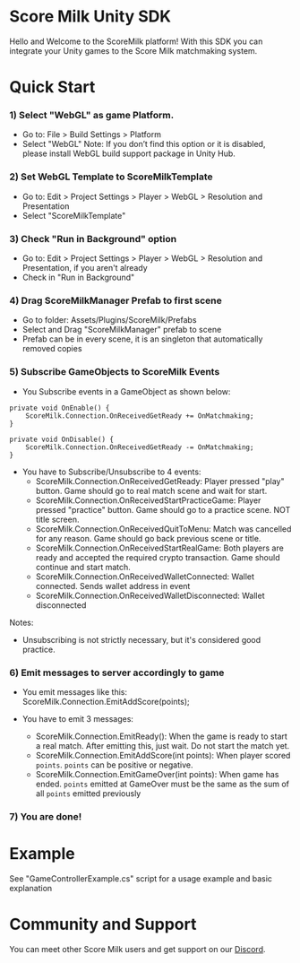 # Score Milk Unity SDK
Hello and Welcome to the ScoreMilk platform!
With this SDK you can integrate your Unity games to the Score Milk matchmaking system.

# Quick Start
 ### 1) Select "WebGL" as game Platform.
- Go to: File > Build Settings > Platform
- Select "WebGL"
Note: If you don’t find this option or it is disabled, please install WebGL build support package in Unity Hub.

 ### 2) Set WebGL Template to ScoreMilkTemplate
- Go to: Edit > Project Settings > Player > WebGL > Resolution and Presentation
- Select "ScoreMilkTemplate"

 ### 3) Check "Run in Background" option
- Go to: Edit > Project Settings > Player > WebGL > Resolution and Presentation, if you aren't already
- Check in "Run in Background"

 ### 4) Drag ScoreMilkManager Prefab to first scene
- Go to folder: Assets/Plugins/ScoreMilk/Prefabs
- Select and Drag "ScoreMilkManager" prefab to scene
- Prefab can be in every scene, it is an singleton that automatically removed copies

 ### 5) Subscribe GameObjects to ScoreMilk Events
- You Subscribe events in a GameObject as shown below:
```
private void OnEnable() {
    ScoreMilk.Connection.OnReceivedGetReady += OnMatchmaking;
}

private void OnDisable() {
    ScoreMilk.Connection.OnReceivedGetReady -= OnMatchmaking;
}
```
- You have to Subscribe/Unsubscribe to 4 events:
    - ScoreMilk.Connection.OnReceivedGetReady: Player pressed "play" button. Game should go to real match scene and wait for start.
    - ScoreMilk.Connection.OnReceivedStartPracticeGame: Player pressed "practice" button. Game should go to a practice scene. NOT title screen.
    - ScoreMilk.Connection.OnReceivedQuitToMenu: Match was cancelled for any reason. Game should go back previous scene or title.
    - ScoreMilk.Connection.OnReceivedStartRealGame: Both players are ready and accepted the required crypto transaction. Game should continue and start match.
    - ScoreMilk.Connection.OnReceivedWalletConnected:  Wallet connected. Sends wallet address in event
    - ScoreMilk.Connection.OnReceivedWalletDisconnected:  Wallet disconnected

Notes:
- Unsubscribing is not strictly necessary, but it's considered good practice.


 ### 6) Emit messages to server accordingly to game
- You emit messages like this:
ScoreMilk.Connection.EmitAddScore(points);

- You have to emit 3 messages:
    - ScoreMilk.Connection.EmitReady(): When the game is ready to start a real match. After emitting this, just wait. Do not start the match yet.
    - ScoreMilk.Connection.EmitAddScore(int points): When player scored `points`. `points` can be positive or negative.
    - ScoreMilk.Connection.EmitGameOver(int points): When game has ended. `points` emitted at GameOver must be the same as the sum of all `points` emitted previously

 ### 7) You are done!

# Example

See "GameControllerExample.cs" script for a usage example and basic explanation

# Community and Support
You can meet other Score Milk users and get support on our [Discord](https://discord.gg/N2mEknPs).


